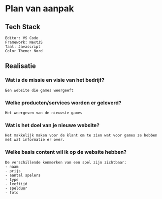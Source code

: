 # Plan van aanpak

## Tech Stack
    Editor: VS Code
    Framework: NextJS
    Taal: Javascript
    Color Theme: Nord
    
## Realisatie

### Wat is de missie en visie van het bedrijf?
    Een website die games weergeeft
    
### Welke producten/services worden er geleverd?
    Het weergeven van de nieuwste games

### Wat is het doel van je nieuwe website?
    Het makkelijk maken voor de klant om te zien wat voor games ze hebben met wat informatie er over.

### Welke basis content wil ik op de website hebben?
    De verschillende kenmerken van een spel zijn zichtbaar:
    - naam
    - prijs
    - aantal spelers
    - type
    - leeftijd
    - spelduur
    - foto
